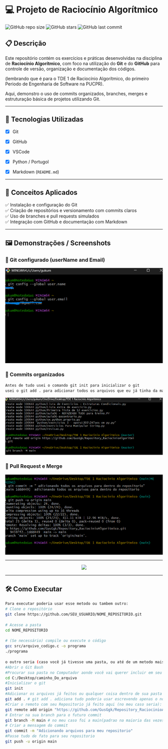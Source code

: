 # 💻 Projeto de Raciocínio Algorítmico

![GitHub repo size](https://img.shields.io/github/repo-size/GusGgk/Repository_RaciocinioAlgoritmico)
![GitHub stars](https://img.shields.io/github/stars/GusGgk/Repository_RaciocinioAlgoritmico?style=social)
![GitHub last commit](https://img.shields.io/github/last-commit/GusGgk/Repository_RaciocinioAlgoritmico)

## 📋 Descrição

Este repositório contém os exercícios e práticas desenvolvidas na disciplina de **Raciocínio Algorítmico**, com foco na utilização do **Git** e do **GitHub** para controle de versão, organização e documentação dos códigos.
<p>
  (lembrando que é para o TDE 1 de Raciocínio Algorítmico, do primeiro Periodo de Engenharia de Software na PUCPR).

Aqui, demonstro o uso de commits organizados, branches, merges e estruturação básica de projetos utilizando Git.

---

## 🚀 Tecnologias Utilizadas

- [x] Git
- [x] GitHub
- [x] VSCode
- [x]  Python / Portugol
- [x] Markdown (`README.md`)



---

## 🧠 Conceitos Aplicados

✅ Instalação e configuração do Git  
✅ Criação de repositórios e versionamento com commits claros  
✅ Uso de branches e pull requests simulados  
✅ Integração com GitHub e documentação com Markdown  

---

## 🖼️ Demonstrações / Screenshots

### 📌 Git configurado (userName and Email)
![Configuração do Git](imagens_do_Git_para_TDE1/GitConfigurado.png)

### 📌 Commits organizados
```bash
Antes de tudo usei o comando git init para inicializar o git
usei o git add . para adicionar todos os arquivos que eu já tinha da materia!
```
![Commits organizados](imagens_do_Git_para_TDE1/Adicionando_o_Repositorio_remoto.png)

### 📌 Pull Request e Merge
![Pull Request](imagens_do_Git_para_TDE1/Git_Push_e_Merge.png)

---


<p align="center">
  <img src="https://media.giphy.com/media/qgQUggAC3Pfv687qPC/giphy.gif" width="600px">
</p>

---

## 🛠️ Como Executar

```bash
Para executar poderia usar esse metodo ou tambem outro:
# Clone o repositório
git clone https://github.com/SEU_USUARIO/NOME_REPOSITORIO.git

# Acesse a pasta
cd NOME_REPOSITORIO

# (Se necessário) compile ou execute o código
gcc src/arquivo_codigo.c -o programa
./programa

o outro seria (caso você já tivesse uma pasta, ou até de um metodo mais explicado para fazer e aprender seria esse:
#Abrir o Git Bash
#Procurar sua pasta no Computador aonde você vai querer incluir em seu repositorio
cd C:/Desktop/caminho_Do_arquivo
#Inicializar o git
git init
#Adicionar os arquivos já feitos ou qualquer coisa dentro de sua pasta
git add . # git add . adiciona tudo poderia usar escrevendo apenas o nome do arquivo tambem
#Criar o remoto com seu Repositorio já feito aqui (no meu caso seria):
git remote add origin "https://github.com/GusGgk/Repository_RaciocinioAlgoritmico.git"
# Entrar na sua branch para o futuro commit
git branch -M main # no meu caso foi a main(padrao na maioria das vezes)
# Criar a mensagem do commit
git commit -m "Adicionando arquivos para meu repositorio"
#Passe tudo de fato para seu repositorio
git push -u origin main
